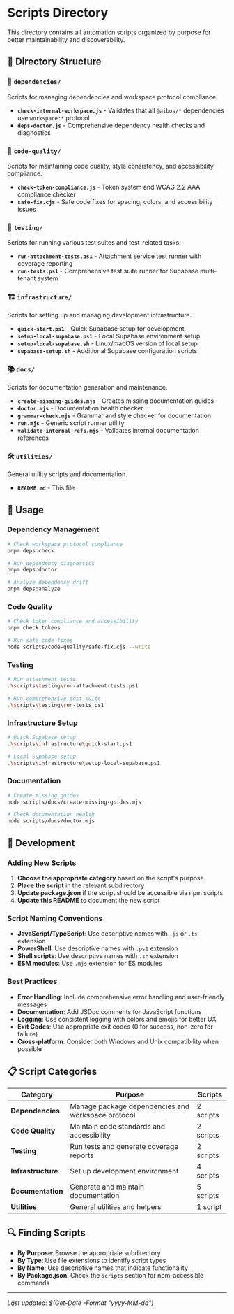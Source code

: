 # Scripts Directory

This directory contains all automation scripts organized by purpose for better maintainability and
discoverability.

## 📁 Directory Structure

### 🔗 `dependencies/`

Scripts for managing dependencies and workspace protocol compliance.

- **`check-internal-workspace.js`** - Validates that all `@aibos/*` dependencies use `workspace:*`
  protocol
- **`deps-doctor.js`** - Comprehensive dependency health checks and diagnostics

### 🎨 `code-quality/`

Scripts for maintaining code quality, style consistency, and accessibility compliance.

- **`check-token-compliance.js`** - Token system and WCAG 2.2 AAA compliance checker
- **`safe-fix.cjs`** - Safe code fixes for spacing, colors, and accessibility issues

### 🧪 `testing/`

Scripts for running various test suites and test-related tasks.

- **`run-attachment-tests.ps1`** - Attachment service test runner with coverage reporting
- **`run-tests.ps1`** - Comprehensive test suite runner for Supabase multi-tenant system

### 🏗️ `infrastructure/`

Scripts for setting up and managing development infrastructure.

- **`quick-start.ps1`** - Quick Supabase setup for development
- **`setup-local-supabase.ps1`** - Local Supabase environment setup
- **`setup-local-supabase.sh`** - Linux/macOS version of local setup
- **`supabase-setup.sh`** - Additional Supabase configuration scripts

### 📚 `docs/`

Scripts for documentation generation and maintenance.

- **`create-missing-guides.mjs`** - Creates missing documentation guides
- **`doctor.mjs`** - Documentation health checker
- **`grammar-check.mjs`** - Grammar and style checker for documentation
- **`run.mjs`** - Generic script runner utility
- **`validate-internal-refs.mjs`** - Validates internal documentation references

### 🛠️ `utilities/`

General utility scripts and documentation.

- **`README.md`** - This file

## 🚀 Usage

### Dependency Management

```bash
# Check workspace protocol compliance
pnpm deps:check

# Run dependency diagnostics
pnpm deps:doctor

# Analyze dependency drift
pnpm deps:analyze
```

### Code Quality

```bash
# Check token compliance and accessibility
pnpm check:tokens

# Run safe code fixes
node scripts/code-quality/safe-fix.cjs --write
```

### Testing

```bash
# Run attachment tests
.\scripts\testing\run-attachment-tests.ps1

# Run comprehensive test suite
.\scripts\testing\run-tests.ps1
```

### Infrastructure Setup

```bash
# Quick Supabase setup
.\scripts\infrastructure\quick-start.ps1

# Local Supabase setup
.\scripts\infrastructure\setup-local-supabase.ps1
```

### Documentation

```bash
# Create missing guides
node scripts/docs/create-missing-guides.mjs

# Check documentation health
node scripts/docs/doctor.mjs
```

## 🔧 Development

### Adding New Scripts

1. **Choose the appropriate category** based on the script's purpose
2. **Place the script** in the relevant subdirectory
3. **Update package.json** if the script should be accessible via npm scripts
4. **Update this README** to document the new script

### Script Naming Conventions

- **JavaScript/TypeScript**: Use descriptive names with `.js` or `.ts` extension
- **PowerShell**: Use descriptive names with `.ps1` extension
- **Shell scripts**: Use descriptive names with `.sh` extension
- **ESM modules**: Use `.mjs` extension for ES modules

### Best Practices

- **Error Handling**: Include comprehensive error handling and user-friendly messages
- **Documentation**: Add JSDoc comments for JavaScript functions
- **Logging**: Use consistent logging with colors and emojis for better UX
- **Exit Codes**: Use appropriate exit codes (0 for success, non-zero for failure)
- **Cross-platform**: Consider both Windows and Unix compatibility when possible

## 📋 Script Categories

| Category           | Purpose                                            | Scripts   |
| ------------------ | -------------------------------------------------- | --------- |
| **Dependencies**   | Manage package dependencies and workspace protocol | 2 scripts |
| **Code Quality**   | Maintain code standards and accessibility          | 2 scripts |
| **Testing**        | Run tests and generate coverage reports            | 2 scripts |
| **Infrastructure** | Set up development environment                     | 4 scripts |
| **Documentation**  | Generate and maintain documentation                | 5 scripts |
| **Utilities**      | General utilities and helpers                      | 1 script  |

## 🔍 Finding Scripts

- **By Purpose**: Browse the appropriate subdirectory
- **By Type**: Use file extensions to identify script types
- **By Name**: Use descriptive names that indicate functionality
- **By Package.json**: Check the `scripts` section for npm-accessible commands

---

_Last updated: $(Get-Date -Format "yyyy-MM-dd")_
